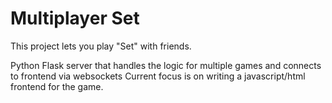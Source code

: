 # Multiplayer Set

This project lets you play "Set" with friends.

Python Flask server that handles the logic for multiple games
and connects to frontend via websockets
Current focus is on writing a javascript/html frontend for the game.
